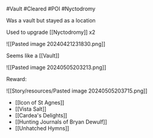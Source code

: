 #Vault #Cleared #POI #Nyctodromy 

Was a vault but stayed as a location

Used to upgrade [[Nyctodromy]] x2

![[Pasted image 20240421231830.png]]

Seems like a [[Vault]]

![[Pasted image 20240505203213.png]]


Reward:

![[Story/resources/Pasted image 20240505203715.png]]

- [[Icon of St Agnes]]
- [[Vista Salt]]
- [[Cardea's Delights]]
- [[Hunting Journals of Bryan Dewulf]]
- [[Unhatched Hymns]]